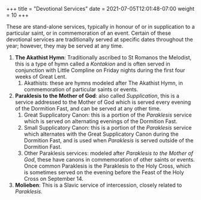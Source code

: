 +++
title = "Devotional Services"
date =  2021-07-05T12:01:48-07:00
weight = 10
+++

These are stand-alone services, typically in honour of or in supplication to a particular saint, or in commemoration of an event. Certain of these devotional services are traditionally served at specific dates throughout the year; however, they may be served at any time.

1. **The Akathist Hymn**: Traditionally ascribed to St Romanos the Melodist, this is a type of hymn called a *Kontakion* and is often served in conjunction with Little Compline on Friday nights during the first four weeks of Great Lent.
    1. Akathists: these are hymns modeled after The Akathist Hymn, in commemoration of particular saints or events.
1. **Paraklesis to the Mother of God**: also called *Supplication*, this is a service addressed to the Mother of God which is served every evening of the Dormition Fast, and can be served at any other time.
    1. Great Supplicatory Canon: this is a portion of the *Paraklesis* service which is served on alternating evenings of the Dormition Fast.
    1. Small Supplicatory Canon: this is a portion of the *Paraklesis* service which alternates with the Great Supplicatory Canon during the Dormition Fast, and is used when *Paraklesis* is served outside of the Dormition Fast.
    1. Other Paraklesis services: modeled after *Paraklesis to the Mother of God*, these have canons in commemoration of other saints or events. Once common Paraklesis is the Paraklesis to the Holy Cross, which is sometimes served on the evening before the Feast of the Holy Cross on September 14.
1. **Molieben**: This is a Slavic service of intercession, closely related to *Paraklesis.*